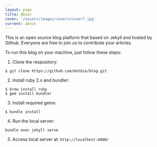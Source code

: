 ```yaml
---
layout: page
title: About
cover: '/assets/images/covers/cover7.jpg'
current: about
---
```


This is an open source blog platform that based on Jekyll and hosted by Github. Everyone are free to join us to contribute your articles.

To run this blog on your machine, just follow these steps:

1. Clone the respository:
```
$ git clone https://github.com/botbie/blog.git
```
2. Install ruby 2.x and bundler:
```
$ brew install ruby
$ gem install bundler
```
3. Install required gems:
```
$ bundle install
```
4. Run the local server:
```
bundle exec jekyll serve
```
5. Access local server at: `http://localhost:4000/`
